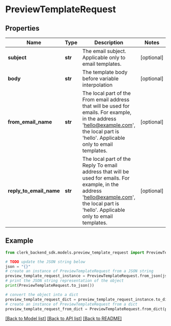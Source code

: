 # PreviewTemplateRequest


## Properties

Name | Type | Description | Notes
------------ | ------------- | ------------- | -------------
**subject** | **str** | The email subject. Applicable only to email templates. | [optional] 
**body** | **str** | The template body before variable interpolation | [optional] 
**from_email_name** | **str** | The local part of the From email address that will be used for emails. For example, in the address &#39;hello@example.com&#39;, the local part is &#39;hello&#39;. Applicable only to email templates. | [optional] 
**reply_to_email_name** | **str** | The local part of the Reply To email address that will be used for emails. For example, in the address &#39;hello@example.com&#39;, the local part is &#39;hello&#39;. Applicable only to email templates. | [optional] 

## Example

```python
from clerk_backend_sdk.models.preview_template_request import PreviewTemplateRequest

# TODO update the JSON string below
json = "{}"
# create an instance of PreviewTemplateRequest from a JSON string
preview_template_request_instance = PreviewTemplateRequest.from_json(json)
# print the JSON string representation of the object
print(PreviewTemplateRequest.to_json())

# convert the object into a dict
preview_template_request_dict = preview_template_request_instance.to_dict()
# create an instance of PreviewTemplateRequest from a dict
preview_template_request_from_dict = PreviewTemplateRequest.from_dict(preview_template_request_dict)
```
[[Back to Model list]](../README.md#documentation-for-models) [[Back to API list]](../README.md#documentation-for-api-endpoints) [[Back to README]](../README.md)


